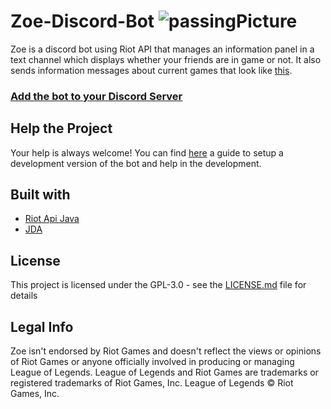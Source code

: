 # Zoe-Discord-Bot ![passingPicture](https://travis-ci.com/KaluNight/Zoe-Discord-Bot.svg?branch=master)

Zoe is a discord bot using Riot API that manages an information panel in a text channel which displays whether your friends are in game or not. It also sends information messages about current games that look like [this](https://i.imgur.com/xvvkPn6.png).

### [Add the bot to your Discord Server](https://discordapp.com/oauth2/authorize?client_id=550737379460382752&scope=bot&permissions=388176&response_type=code&redirect_uri=https%3A%2F%2Fzoe-discord-bot.ch%2FThanksYou.html)

## Help the Project

Your help is always welcome! You can find [here](https://github.com/KaluNight/Zoe-Discord-Bot/wiki/Setup-a-development-environment-on-Windows-with-Eclipse) a guide to setup a development version of the bot and help in the development.

## Built with

* [Riot Api Java](https://github.com/taycaldwell/riot-api-java)
* [JDA](https://github.com/DV8FromTheWorld/JDA)

## License 

This project is licensed under the GPL-3.0 - see the [LICENSE.md](https://github.com/KaluNight/Zoe-Discord-Bot/blob/master/LICENSE) file for details

## Legal Info

Zoe isn't endorsed by Riot Games and doesn't reflect the views or opinions of Riot Games or anyone officially involved in producing or managing League of Legends. League of Legends and Riot Games are trademarks or registered trademarks of Riot Games, Inc. League of Legends © Riot Games, Inc.
